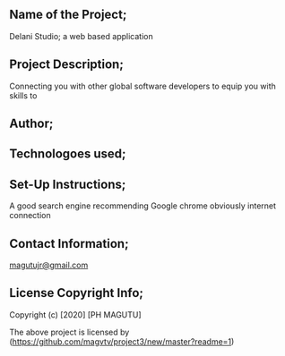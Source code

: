 ## Name of the Project;
Delani Studio; a web based application

## Project Description;
Connecting you with other global software developers to equip you with skills to





## Author;


##  Technologoes used;




## Set-Up Instructions;
A good search engine recommending Google chrome obviously internet connection

## Contact Information;
magutujr@gmail.com

## License Copyright Info;
Copyright (c) [2020] [PH MAGUTU]

The above project is licensed by (https://github.com/magvtv/project3/new/master?readme=1)